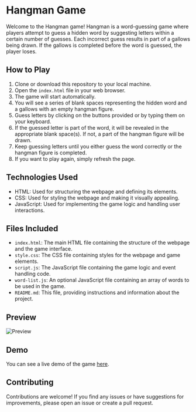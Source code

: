 # Hangman Game

Welcome to the Hangman game! Hangman is a word-guessing game where players attempt to guess a hidden word by suggesting letters within a certain number of guesses. Each incorrect guess results in part of a gallows being drawn. If the gallows is completed before the word is guessed, the player loses.

## How to Play

1. Clone or download this repository to your local machine.
2. Open the `index.html` file in your web browser.
3. The game will start automatically.
4. You will see a series of blank spaces representing the hidden word and a gallows with an empty hangman figure.
5. Guess letters by clicking on the buttons provided or by typing them on your keyboard.
6. If the guessed letter is part of the word, it will be revealed in the appropriate blank space(s). If not, a part of the hangman figure will be drawn.
7. Keep guessing letters until you either guess the word correctly or the hangman figure is completed.
8. If you want to play again, simply refresh the page.

## Technologies Used

- HTML: Used for structuring the webpage and defining its elements.
- CSS: Used for styling the webpage and making it visually appealing.
- JavaScript: Used for implementing the game logic and handling user interactions.

## Files Included

- `index.html`: The main HTML file containing the structure of the webpage and the game interface.
- `style.css`: The CSS file containing styles for the webpage and game elements.
- `script.js`: The JavaScript file containing the game logic and event handling code.
- `word-list.js`: An optional JavaScript file containing an array of words to be used in the game.
- `README.md`: This file, providing instructions and information about the project.

## Preview

![Preview](preview.png)

## Demo

You can see a live demo of the game [here](https://example.com).

## Contributing

Contributions are welcome! If you find any issues or have suggestions for improvements, please open an issue or create a pull request.

